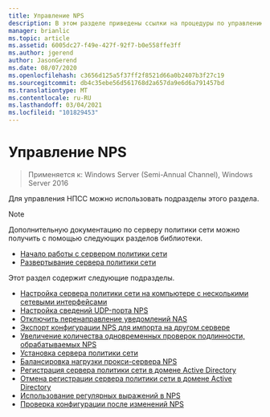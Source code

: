 ```yaml
---
title: Управление NPS
description: В этом разделе приведены ссылки на процедуры по управлению НПСС в Windows Server 2016.
manager: brianlic
ms.topic: article
ms.assetid: 6005dc27-f49e-427f-92f7-b0e558ffe3ff
ms.author: jgerend
author: JasonGerend
ms.date: 08/07/2020
ms.openlocfilehash: c3656d125a5f37ff2f8521d66a0b2407b3f27c19
ms.sourcegitcommit: db4c35ebe56d561768d2a657da9e6d6a791457bd
ms.translationtype: MT
ms.contentlocale: ru-RU
ms.lasthandoff: 03/04/2021
ms.locfileid: "101829453"
---
```

# <a name="manage-npss"></a>Управление NPS

>Применяется к: Windows Server (Semi-Annual Channel), Windows Server 2016

Для управления НПСС можно использовать подразделы этого раздела.

>[!NOTE]
>Дополнительную документацию по серверу политики сети можно получить с помощью следующих разделов библиотеки.
>- [Начало работы с сервером политики сети](nps-getstart-top.md)
>- [Развертывание сервера политики сети](nps-deploy.md)

Этот раздел содержит следующие подразделы.

- [Настройка сервера политики сети на компьютере с несколькими сетевыми интерфейсами](nps-multihomed-configure.md)
- [Настройка сведений UDP-порта NPS](nps-udp-ports-configure.md)
- [Отключить перенаправление уведомлений NAS](nps-disable-nas-notifications.md)
- [Экспорт конфигурации NPS для импорта на другом сервере](nps-manage-export.md)
- [Увеличение количества одновременных проверок подлинности, обрабатываемых NPS](nps-concurrent-auth.md)
- [Установка сервера политики сети](nps-manage-install.md)
- [Балансировка нагрузки прокси-сервера NPS](nps-manage-proxy-lb.md)
- [Регистрация сервера политики сети в домене Active Directory](nps-manage-register.md)
- [Отмена регистрации сервера политики сети в домене Active Directory](nps-manage-unregister.md)
- [Использование регулярных выражений в NPS](nps-crp-reg-expressions.md)
- [Проверка конфигурации после изменений NPS](nps-manage-verify.md)

